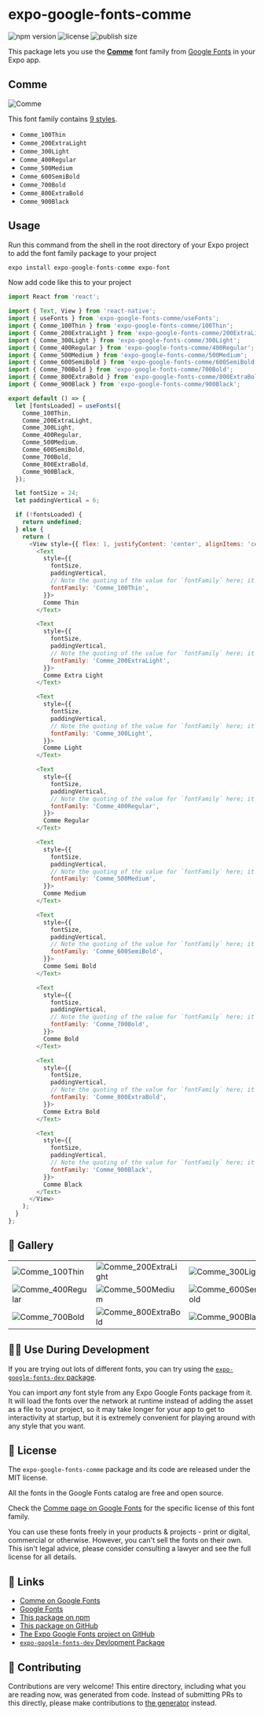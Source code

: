 # expo-google-fonts-comme

![npm version](https://flat.badgen.net/npm/v/expo-google-fonts-comme)
![license](https://flat.badgen.net/github/license/expo/google-fonts)
![publish size](https://flat.badgen.net/packagephobia/install/expo-google-fonts-comme)

This package lets you use the [**Comme**](https://fonts.google.com/specimen/Comme) font family from [Google Fonts](https://fonts.google.com/) in your Expo app.

## Comme

![Comme](./font-family.png)

This font family contains [9 styles](#-gallery).

- `Comme_100Thin`
- `Comme_200ExtraLight`
- `Comme_300Light`
- `Comme_400Regular`
- `Comme_500Medium`
- `Comme_600SemiBold`
- `Comme_700Bold`
- `Comme_800ExtraBold`
- `Comme_900Black`

## Usage

Run this command from the shell in the root directory of your Expo project to add the font family package to your project
```sh
expo install expo-google-fonts-comme expo-font
```

Now add code like this to your project
```js
import React from 'react';

import { Text, View } from 'react-native';
import { useFonts } from 'expo-google-fonts-comme/useFonts';
import { Comme_100Thin } from 'expo-google-fonts-comme/100Thin';
import { Comme_200ExtraLight } from 'expo-google-fonts-comme/200ExtraLight';
import { Comme_300Light } from 'expo-google-fonts-comme/300Light';
import { Comme_400Regular } from 'expo-google-fonts-comme/400Regular';
import { Comme_500Medium } from 'expo-google-fonts-comme/500Medium';
import { Comme_600SemiBold } from 'expo-google-fonts-comme/600SemiBold';
import { Comme_700Bold } from 'expo-google-fonts-comme/700Bold';
import { Comme_800ExtraBold } from 'expo-google-fonts-comme/800ExtraBold';
import { Comme_900Black } from 'expo-google-fonts-comme/900Black';

export default () => {
  let [fontsLoaded] = useFonts({
    Comme_100Thin,
    Comme_200ExtraLight,
    Comme_300Light,
    Comme_400Regular,
    Comme_500Medium,
    Comme_600SemiBold,
    Comme_700Bold,
    Comme_800ExtraBold,
    Comme_900Black,
  });

  let fontSize = 24;
  let paddingVertical = 6;

  if (!fontsLoaded) {
    return undefined;
  } else {
    return (
      <View style={{ flex: 1, justifyContent: 'center', alignItems: 'center' }}>
        <Text
          style={{
            fontSize,
            paddingVertical,
            // Note the quoting of the value for `fontFamily` here; it expects a string!
            fontFamily: 'Comme_100Thin',
          }}>
          Comme Thin
        </Text>

        <Text
          style={{
            fontSize,
            paddingVertical,
            // Note the quoting of the value for `fontFamily` here; it expects a string!
            fontFamily: 'Comme_200ExtraLight',
          }}>
          Comme Extra Light
        </Text>

        <Text
          style={{
            fontSize,
            paddingVertical,
            // Note the quoting of the value for `fontFamily` here; it expects a string!
            fontFamily: 'Comme_300Light',
          }}>
          Comme Light
        </Text>

        <Text
          style={{
            fontSize,
            paddingVertical,
            // Note the quoting of the value for `fontFamily` here; it expects a string!
            fontFamily: 'Comme_400Regular',
          }}>
          Comme Regular
        </Text>

        <Text
          style={{
            fontSize,
            paddingVertical,
            // Note the quoting of the value for `fontFamily` here; it expects a string!
            fontFamily: 'Comme_500Medium',
          }}>
          Comme Medium
        </Text>

        <Text
          style={{
            fontSize,
            paddingVertical,
            // Note the quoting of the value for `fontFamily` here; it expects a string!
            fontFamily: 'Comme_600SemiBold',
          }}>
          Comme Semi Bold
        </Text>

        <Text
          style={{
            fontSize,
            paddingVertical,
            // Note the quoting of the value for `fontFamily` here; it expects a string!
            fontFamily: 'Comme_700Bold',
          }}>
          Comme Bold
        </Text>

        <Text
          style={{
            fontSize,
            paddingVertical,
            // Note the quoting of the value for `fontFamily` here; it expects a string!
            fontFamily: 'Comme_800ExtraBold',
          }}>
          Comme Extra Bold
        </Text>

        <Text
          style={{
            fontSize,
            paddingVertical,
            // Note the quoting of the value for `fontFamily` here; it expects a string!
            fontFamily: 'Comme_900Black',
          }}>
          Comme Black
        </Text>
      </View>
    );
  }
};

```

## 🔡 Gallery


||||
|-|-|-|
|![Comme_100Thin](.//100Thin/Comme_100Thin.ttf.png)|![Comme_200ExtraLight](.//200ExtraLight/Comme_200ExtraLight.ttf.png)|![Comme_300Light](.//300Light/Comme_300Light.ttf.png)||
|![Comme_400Regular](.//400Regular/Comme_400Regular.ttf.png)|![Comme_500Medium](.//500Medium/Comme_500Medium.ttf.png)|![Comme_600SemiBold](.//600SemiBold/Comme_600SemiBold.ttf.png)||
|![Comme_700Bold](.//700Bold/Comme_700Bold.ttf.png)|![Comme_800ExtraBold](.//800ExtraBold/Comme_800ExtraBold.ttf.png)|![Comme_900Black](.//900Black/Comme_900Black.ttf.png)||


## 👩‍💻 Use During Development

If you are trying out lots of different fonts, you can try using the [`expo-google-fonts-dev` package](https://github.com/freeboub/google-fonts/tree/master/font-packages/dev#readme).

You can import *any* font style from any Expo Google Fonts package from it. It will load the fonts
over the network at runtime instead of adding the asset as a file to your project, so it may take longer
for your app to get to interactivity at startup, but it is extremely convenient
for playing around with any style that you want.

## 📖 License

The `expo-google-fonts-comme` package and its code are released under the MIT license.

All the fonts in the Google Fonts catalog are free and open source.

Check the [Comme page on Google Fonts](https://fonts.google.com/specimen/Comme) for the specific license of this font family.

You can use these fonts freely in your products & projects - print or digital, commercial or otherwise. However, you can't sell the fonts on their own. This isn't legal advice, please consider consulting a lawyer and see the full license for all details.

## 🔗 Links

- [Comme on Google Fonts](https://fonts.google.com/specimen/Comme)
- [Google Fonts](https://fonts.google.com/)
- [This package on npm](https://www.npmjs.com/package/expo-google-fonts-comme)
- [This package on GitHub](https://github.com/freeboub/google-fonts/tree/master/font-packages/comme)
- [The Expo Google Fonts project on GitHub](https://github.com/freeboub/google-fonts)
- [`expo-google-fonts-dev` Devlopment Package](https://github.com/freeboub/google-fonts/tree/master/font-packages/dev)

## 🤝 Contributing

Contributions are very welcome! This entire directory, including what you are reading now, was generated from code. Instead of submitting PRs to this directly, please make contributions to [the generator](https://github.com/freeboub/google-fonts/tree/master/packages/generator) instead.
